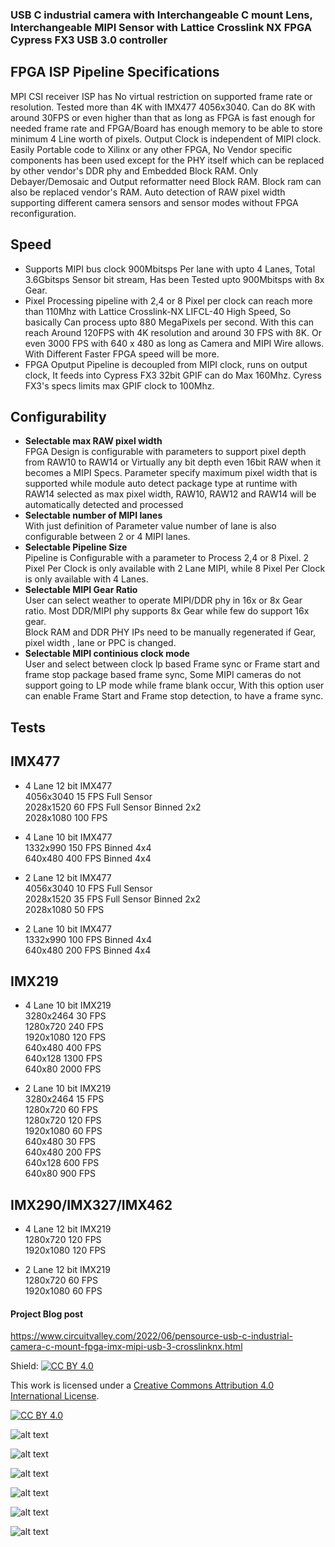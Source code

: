 ### USB C industrial camera with Interchangeable C mount Lens, Interchangeable MIPI Sensor with Lattice Crosslink NX FPGA Cypress FX3 USB 3.0 controller

## FPGA ISP Pipeline Specifications 
MPI CSI receiver ISP has No virtual restriction on supported frame rate or resolution. Tested more than 4K with IMX477 4056x3040. Can do 8K with around 30FPS or even higher than that as long as FPGA is fast enough for needed frame rate and FPGA/Board has enough memory to be able to store minimum 4 Line worth of pixels. Output Clock is independent of MIPI clock.
Easily Portable code to Xilinx or any other FPGA, No Vendor specific components has been used except for the PHY itself which can be replaced by other vendor's DDR phy and Embedded Block RAM. Only Debayer/Demosaic and Output reformatter need Block RAM. Block ram can also be replaced vendor's RAM.
Auto detection of RAW pixel width supporting different camera sensors and sensor modes without FPGA reconfiguration. 

Speed
------------
- Supports MIPI bus clock 900Mbitsps Per lane with upto 4 Lanes, Total 3.6Gbitsps Sensor bit stream, Has been Tested upto 900Mbitsps with 8x Gear.</br>
- Pixel Processing pipeline with 2,4 or 8 Pixel per clock can reach more than 110Mhz with Lattice Crosslink-NX LIFCL-40 High Speed, So basically Can process upto 880 MegaPixels per second. With this can reach Around 120FPS with 4K resolution and around 30 FPS with 8K. Or even 3000 FPS with 640 x 480 as long as Camera and MIPI Wire allows. With Different Faster FPGA speed will be more.</br>
- FPGA Oputput Pipeline is decoupled from MIPI clock, runs on output clock, It feeds into Cypress FX3 32bit GPIF can do Max 160Mhz. Cyress FX3's specs limits max GPIF clock to 100Mhz.</br>

Configurability
------------
- **Selectable max RAW pixel width**</br>
FPGA Design is configurable with parameters to support pixel depth from RAW10 to RAW14 or Virtually  any bit depth even 16bit RAW when it becomes a MIPI Specs. Parameter specify maximum pixel width that is supported while module auto detect package type at runtime with RAW14 selected as max pixel width, RAW10, RAW12 and RAW14 will be automatically detected and processed</br>
- **Selectable number of MIPI lanes**</br>
With just definition of Parameter value number of lane is also configurable between 2 or 4 MIPI lanes.</br>
- **Selectable Pipeline Size**</br>
Pipeline is Configurable with a parameter to Process 2,4 or 8 Pixel.  2 Pixel Per Clock is only available with 2 Lane MIPI, while 8 Pixel Per Clock is only available with 4 Lanes.</br>
- **Selectable MIPI Gear Ratio**</br>
User can select weather to operate MIPI/DDR phy in 16x or 8x Gear ratio. Most DDR/MIPI phy supports 8x Gear while few do support 16x gear.</br>
Block RAM and DDR PHY IPs need to be manually regenerated if Gear, pixel width , lane or PPC is changed.</br>
- **Selectable MIPI continious clock mode**</br>
User and select between clock lp based Frame sync or Frame start and frame stop package based frame sync, Some MIPI cameras do not support going to LP mode while frame blank occur, With this option user can enable Frame Start and Frame stop detection, to have a frame sync.

Tests 
------------
IMX477
------------
- 4 Lane 12 bit IMX477</br>
4056x3040  15 FPS Full Sensor</br>
2028x1520  60 FPS Full Sensor Binned 2x2</br> 
2028x1080  100 FPS</br>

- 4 Lane 10 bit IMX477</br>
1332x990  150 FPS Binned 4x4</br>
640x480   400 FPS Binned 4x4</br>

- 2 Lane 12 bit IMX477</br>
4056x3040  10 FPS Full Sensor</br>
2028x1520  35 FPS Full Sensor Binned 2x2</br> 
2028x1080  50 FPS</br>

- 2 Lane 10 bit IMX477</br>
1332x990  100 FPS Binned 4x4</br>
640x480   200 FPS Binned 4x4</br>

IMX219
------------
- 4 Lane 10 bit IMX219</br>
3280x2464 30 FPS</br>
1280x720  240 FPS</br>
1920x1080 120 FPS</br>
640x480   400 FPS</br>
640x128   1300 FPS</br>
640x80    2000 FPS</br>


- 2 Lane 10 bit IMX219</br>
3280x2464 15 FPS</br>
1280x720  60 FPS</br>
1280x720  120 FPS</br>
1920x1080 60 FPS</br>
640x480   30 FPS</br>
640x480   200 FPS</br>
640x128   600 FPS</br>
640x80    900 FPS</br>


IMX290/IMX327/IMX462
------------
- 4 Lane 12 bit IMX219</br>
1280x720  120 FPS</br>
1920x1080 120 FPS</br>

- 2 Lane 12 bit IMX219</br>
1280x720  60 FPS</br>
1920x1080 60 FPS</br>


#### Project Blog post 
https://www.circuitvalley.com/2022/06/pensource-usb-c-industrial-camera-c-mount-fpga-imx-mipi-usb-3-crosslinknx.html


Shield: [![CC BY 4.0][cc-by-shield]][cc-by]

This work is licensed under a [Creative Commons Attribution 4.0 International
License][cc-by].

[![CC BY 4.0][cc-by-image]][cc-by]

[cc-by]: http://creativecommons.org/licenses/by/4.0/
[cc-by-image]: https://i.creativecommons.org/l/by/4.0/88x31.png
[cc-by-shield]: https://img.shields.io/badge/License-CC%20BY%204.0-lightgrey.svg

![alt text](https://github.com/circuitvalley/USB_C_Industrial_Camera_FPGA_USB3/raw/master/Hardware/Images/usb_c_fpga_mipi_camera_c_mount_industrial_lattice_crosslink_fpga_xilinx_zynq%20(4).JPG)

![alt text](https://github.com/circuitvalley/USB_C_Industrial_Camera_FPGA_USB3/raw/master/Hardware/Images/usb_c_fpga_mipi_camera_c_mount_industrial_lattice_crosslink_fpga_xilinx_zynq%20(3).JPG)

![alt text](https://github.com/circuitvalley/USB_C_Industrial_Camera_FPGA_USB3/raw/master/Hardware/Images/usb_c_fpga_mipi_camera_c_mount_industrial_lattice_crosslink_fpga_xilinx_zynq%20(33).JPG)

![alt text](https://github.com/circuitvalley/USB_C_Industrial_Camera_FPGA_USB3/raw/master/Hardware/Images/usb_c_fpga_mipi_camera_c_mount_industrial_lattice_crosslink_fpga_xilinx_zynq%20(31).JPG)

![alt text](https://github.com/circuitvalley/USB_C_Industrial_Camera_FPGA_USB3/raw/master/Hardware/Images/usb_c_fpga_mipi_camera_c_mount_industrial_lattice_crosslink_fpga_xilinx_zynq%20(19).JPG)

![alt text](https://github.com/circuitvalley/USB_C_Industrial_Camera_FPGA_USB3/raw/master/Hardware/Images/usb_c_fpga_mipi_camera_c_mount_industrial_lattice_crosslink_fpga_xilinx_zynq%20(12)24.JPG)
